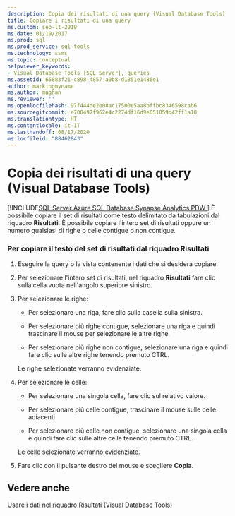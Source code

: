 ```yaml
---
description: Copia dei risultati di una query (Visual Database Tools)
title: Copiare i risultati di una query
ms.custom: seo-lt-2019
ms.date: 01/19/2017
ms.prod: sql
ms.prod_service: sql-tools
ms.technology: ssms
ms.topic: conceptual
helpviewer_keywords:
- Visual Database Tools [SQL Server], queries
ms.assetid: 65883f21-c898-4857-a0b8-d1851e1486e1
author: markingmyname
ms.author: maghan
ms.reviewer: ''
ms.openlocfilehash: 97f444de2e08ac17500e5aa8bffbc8346598cab6
ms.sourcegitcommit: e700497f962e4c2274df16d9e651059b42ff1a10
ms.translationtype: HT
ms.contentlocale: it-IT
ms.lasthandoff: 08/17/2020
ms.locfileid: "88462843"
---
```

# <a name="copy-query-results-visual-database-tools"></a>Copia dei risultati di una query (Visual Database Tools)
[!INCLUDE[SQL Server Azure SQL Database Synapse Analytics PDW ](../../includes/applies-to-version/sql-asdb-asdbmi-asa-pdw.md)]
 È possibile copiare il set di risultati come testo delimitato da tabulazioni dal riquadro **Risultati**. È possibile copiare l'intero set di risultati oppure un numero qualsiasi di righe o celle contigue o non contigue.  
  
### <a name="to-copy-result-set-text-from-the-results-pane"></a>Per copiare il testo del set di risultati dal riquadro Risultati  
  
1.  Eseguire la query o la vista contenente i dati che si desidera copiare.  
  
2.  Per selezionare l'intero set di risultati, nel riquadro **Risultati** fare clic sulla cella vuota nell'angolo superiore sinistro.  
  
3.  Per selezionare le righe:  
  
    -   Per selezionare una riga, fare clic sulla casella sulla sinistra.  
  
    -   Per selezionare più righe contigue, selezionare una riga e quindi trascinare il mouse per selezionare le altre righe.  
  
    -   Per selezionare più righe non contigue, selezionare una riga e quindi fare clic sulle altre righe tenendo premuto CTRL.  
  
    Le righe selezionate verranno evidenziate.  
  
4.  Per selezionare le celle:  
  
    -   Per selezionare una singola cella, fare clic sul relativo valore.  
  
    -   Per selezionare più celle contigue, trascinare il mouse sulle celle adiacenti.  
  
    -   Per selezionare più celle non contigue, selezionare una singola cella e quindi fare clic sulle altre celle tenendo premuto CTRL.  
  
    Le celle selezionate verranno evidenziate.  
  
5.  Fare clic con il pulsante destro del mouse e scegliere **Copia**.  
  
## <a name="see-also"></a>Vedere anche  
[Usare i dati nel riquadro Risultati &#40;Visual Database Tools&#41;](../../ssms/visual-db-tools/work-with-data-in-the-results-pane-visual-database-tools.md)  
  
